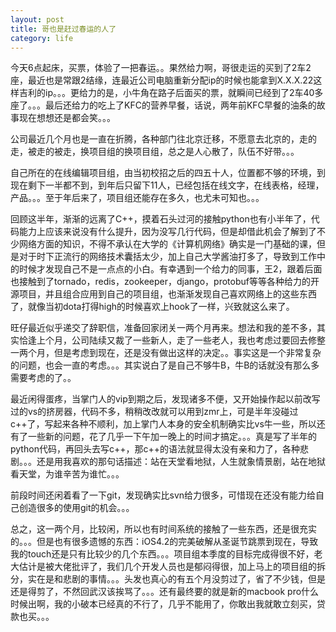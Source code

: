 ```yaml
---
layout: post
title: 哥也是赶过春运的人了 
category: life
---
```


今天6点起床，买票，体验了一把春运。。果然给力啊，哥很走运的买到了2车2座，最近也是常跟2结缘，连最近公司电脑重新分配ip的时候也能拿到X.X.X.22这样吉利的ip。。。更给力的是，小牛角在路子后面买的票，就瞬间已经到了2车40多座了。。。最后还给力的吃上了KFC的营养早餐，话说，两年前KFC早餐的油条的故事现在想想还是都会笑。。。

公司最近几个月也是一直在折腾，各种部门往北京迁移，不愿意去北京的，走的走，被走的被走，换项目组的换项目组，总之是人心散了，队伍不好带。。。

自己所在的在线编辑项目组，由当初校招之后的四五十人，位置都不够的环境，到现在剩下一半都不到，到年后只留下11人，已经包括在线文字，在线表格，经理，产品。。。至于年后来了，项目组还能存在多久，也尤未可知也。。。

回顾这半年，渐渐的远离了C++，摸着石头过河的接触python也有小半年了，代码能力上应该来说没有什么提升，因为没写几行代码，但是却借此机会了解到了不少网络方面的知识，不得不承认在大学的《计算机网络》确实是一门基础的课，但是对于时下正流行的网络技术囊括太少，加上自己大学酱油打多了，导致到工作中的时候才发现自己不是一点点的小白。有幸遇到一个给力的同事，王2，跟着后面也接触到了tornado，redis，zookeeper，django，protobuf等等各种给力的开源项目，并且组合应用到自己的项目组，也渐渐发现自己喜欢网络上的这些东西了，就像当初dota打得high的时候喜欢上hook了一样，兴致就这么来了。

旺仔最近似乎递交了辞职信，准备回家闭关一两个月再来。想法和我的差不多，其实恰逢上个月，公司陆续又裁了一些新人，走了一些老人，我也考虑过要回去修整一两个月，但是考虑到现在，还是没有做出这样的决定。。事实这是一个非常复杂的问题，也会一直的考虑。。。其实说白了是自己不够牛B，牛B的话就没有那么多需要考虑的了。。

最近闲得蛋疼，当掌门人的vip到期之后，发现诸多不便，又开始操作起以前改写过的vs的挤房器，代码不多，稍稍改改就可以用到zmr上，可是半年没碰过c++了，写起来各种不顺利，加上掌门人本身的安全机制确实比vs牛一些，所以还有了一些新的问题，花了几乎一下午加一晚上的时间才搞定。。。真是写了半年的python代码，再回头去写c++，那c++的语法就显得太没有亲和力了，各种悲剧。。。还是用我喜欢的那句话描述：站在天堂看地狱，人生就象情景剧，站在地狱看天堂，为谁辛苦为谁忙。。。

前段时间还闲着看了一下git，发现确实比svn给力很多，可惜现在还没有能力给自己创造很多的使用git的机会。。。

总之，这一两个月，比较闲，所以也有时间系统的接触了一些东西，还是很充实的。。。但是也有很多遗憾的东西：iOS4.2的完美破解从圣诞节跳票到现在，导致我的touch还是只有比较少的几个东西。。。项目组本季度的目标完成得很不好，老大估计是被大佬批评了，我们几个开发人员也是郁闷得很，加上马上的项目组的拆分，实在是和悲剧的事情。。。头发也真心的有五个月没剪过了，省了不少钱，但是还是得剪了，不然回武汉该挨骂了。。。还有最终要的就是新的macbook pro什么时候出啊，我的小破本已经真的不行了，几乎不能用了，你敢出我就敢立刻买，贷款也买。。。

